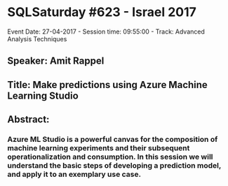 # SQLSaturday #623 - Israel 2017
Event Date: 27-04-2017 - Session time: 09:55:00 - Track: Advanced Analysis Techniques
## Speaker: Amit Rappel
## Title: Make predictions using Azure Machine Learning Studio
## Abstract:
### Azure ML Studio is a powerful canvas for the composition of machine learning experiments and their subsequent operationalization and consumption. In this session we will understand the basic steps of developing a prediction model, and apply it to an exemplary use case.
